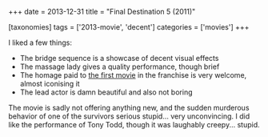 +++
date = 2013-12-31
title = "Final Destination 5 (2011)"

[taxonomies]
tags = ['2013-movie', 'decent']
categories = ['movies']
+++

I liked a few things:

-   The bridge sequence is a showcase of decent visual effects
-   The massage lady gives a quality performance, though brief
-   The homage paid to [the first movie] in the franchise is very
    welcome, almost iconising it
-   The lead actor is damn beautiful and also not boring

The movie is sadly not offering anything new, and the sudden murderous
behavior of one of the survivors serious stupid\... very unconvincing. I
did like the performance of Tony Todd, though it was laughably
creepy\... stupid.

  [the first movie]: http://tshepang.net/final-destination-2000
